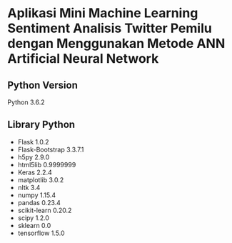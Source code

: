 # Aplikasi Mini Machine Learning Sentiment Analisis Twitter Pemilu dengan Menggunakan Metode ANN Artificial Neural Network

## Python Version

Python 3.6.2

## Library Python

- Flask                  1.0.2
- Flask-Bootstrap        3.3.7.1
- h5py                   2.9.0
- html5lib               0.9999999
- Keras                  2.2.4
- matplotlib             3.0.2
- nltk                   3.4
- numpy                  1.15.4
- pandas                 0.23.4
- scikit-learn           0.20.2
- scipy                  1.2.0
- sklearn                0.0
- tensorflow             1.5.0
